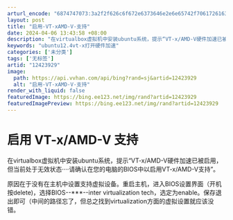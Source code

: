 ```yaml
---
arturl_encode: "6874747073:3a2f2f626c6f672e6373646e2e6e65742f7061726163696369:2f61727469636c652f64657461696c732f3132343233393239"
layout: post
title: "启用-VT-xAMD-V-支持"
date: 2024-04-06 13:43:58 +08:00
description: "在virtualbox虚拟机中安装ubuntu系统，提示“VT-x/AMD-V硬件加速已被启用，但当"
keywords: "ubuntu12.4vt-x打开硬件加速"
categories: ['未分类']
tags: ['无标签']
artid: "12423929"
image:
  path: https://api.vvhan.com/api/bing?rand=sj&artid=12423929
  alt: "启用-VT-xAMD-V-支持"
render_with_liquid: false
featuredImage: https://bing.ee123.net/img/rand?artid=12423929
featuredImagePreview: https://bing.ee123.net/img/rand?artid=12423929
---
```


# 启用 VT-x/AMD-V 支持

在virtualbox虚拟机中安装ubuntu系统，提示“VT-x/AMD-V硬件加速已被启用，但当前处于无效状态····请确认在您的电脑的BIOS中以启用VT-x/AMD-V支持”。

原因在于没有在主机中设置支持虚拟设备。重启主机，进入BIOS设置界面（开机按delete)，选择BIOS--***--inter virtualization tech，选定为enable。保存退出即可（中间的路径忘了，但总之找到virtualization方面的虚拟设置就应该没错。